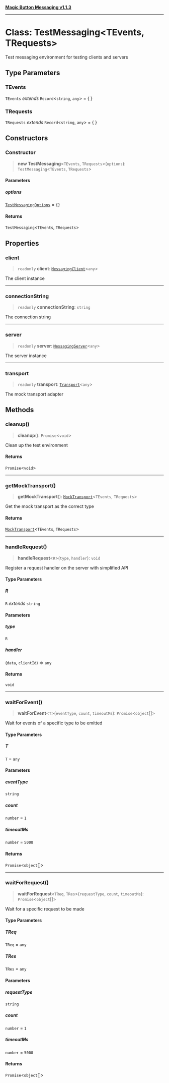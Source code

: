 [**Magic Button Messaging v1.1.3**](../README.md)

***

# Class: TestMessaging\<TEvents, TRequests\>

Test messaging environment for testing clients and servers

## Type Parameters

### TEvents

`TEvents` *extends* `Record`\<`string`, `any`\> = \{ \}

### TRequests

`TRequests` *extends* `Record`\<`string`, `any`\> = \{ \}

## Constructors

### Constructor

> **new TestMessaging**\<`TEvents`, `TRequests`\>(`options`): `TestMessaging`\<`TEvents`, `TRequests`\>

#### Parameters

##### options

[`TestMessagingOptions`](../interfaces/TestMessagingOptions.md) = `{}`

#### Returns

`TestMessaging`\<`TEvents`, `TRequests`\>

## Properties

### client

> `readonly` **client**: [`MessagingClient`](MessagingClient.md)\<`any`\>

The client instance

***

### connectionString

> `readonly` **connectionString**: `string`

The connection string

***

### server

> `readonly` **server**: [`MessagingServer`](MessagingServer.md)\<`any`\>

The server instance

***

### transport

> `readonly` **transport**: [`Transport`](../type-aliases/Transport.md)\<`any`\>

The mock transport adapter

## Methods

### cleanup()

> **cleanup**(): `Promise`\<`void`\>

Clean up the test environment

#### Returns

`Promise`\<`void`\>

***

### getMockTransport()

> **getMockTransport**(): [`MockTransport`](MockTransport.md)\<`TEvents`, `TRequests`\>

Get the mock transport as the correct type

#### Returns

[`MockTransport`](MockTransport.md)\<`TEvents`, `TRequests`\>

***

### handleRequest()

> **handleRequest**\<`R`\>(`type`, `handler`): `void`

Register a request handler on the server with simplified API

#### Type Parameters

##### R

`R` *extends* `string`

#### Parameters

##### type

`R`

##### handler

(`data`, `clientId`) => `any`

#### Returns

`void`

***

### waitForEvent()

> **waitForEvent**\<`T`\>(`eventType`, `count`, `timeoutMs`): `Promise`\<`object`[]\>

Wait for events of a specific type to be emitted

#### Type Parameters

##### T

`T` = `any`

#### Parameters

##### eventType

`string`

##### count

`number` = `1`

##### timeoutMs

`number` = `5000`

#### Returns

`Promise`\<`object`[]\>

***

### waitForRequest()

> **waitForRequest**\<`TReq`, `TRes`\>(`requestType`, `count`, `timeoutMs`): `Promise`\<`object`[]\>

Wait for a specific request to be made

#### Type Parameters

##### TReq

`TReq` = `any`

##### TRes

`TRes` = `any`

#### Parameters

##### requestType

`string`

##### count

`number` = `1`

##### timeoutMs

`number` = `5000`

#### Returns

`Promise`\<`object`[]\>
